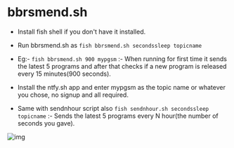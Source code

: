 # bbrsmend.sh
- Install fish shell if you don't have it installed.
- Run bbrsmend.sh as ``` fish bbrsmend.sh secondssleep topicname ```
- Eg:- ``` fish bbrsmend.sh 900 mypgsm ``` :- When running for first time it sends the latest 5 programs and after that checks if a new program is released every 15 minutes(900 seconds).
- Install the ntfy.sh app and enter mypgsm as the topic name or whatever you chose, no signup and all required.

- Same with sendnhour script also ``` fish sendnhour.sh secondssleep topicname ``` :- Sends the latest 5 programs every N hour(the number of seconds you gave).

![img](https://i.ibb.co/wh6sLMC/IMG-20240125-183718.jpg)
